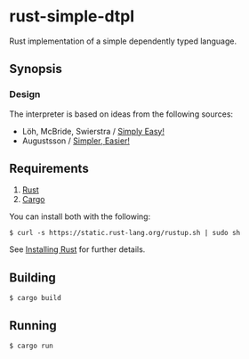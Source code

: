 # rust-simple-dtpl

Rust implementation of a simple dependently typed language.

## Synopsis

### Design

The interpreter is based on ideas from the following sources:

- Löh, McBride, Swierstra / [Simply Easy!](http://strictlypositive.org/Easy.pdf)
- Augustsson / [Simpler, Easier!](http://augustss.blogspot.com/2007/10/simpler-easier-in-recent-paper-simply.html)

## Requirements

1.   [Rust](http://www.rust-lang.org/)
2.   [Cargo](http://crates.io/)

You can install both with the following:

```
$ curl -s https://static.rust-lang.org/rustup.sh | sudo sh
```

See [Installing Rust](http://doc.rust-lang.org/guide.html#installing-rust) for further details.

## Building

```
$ cargo build
```

## Running

```
$ cargo run
```
